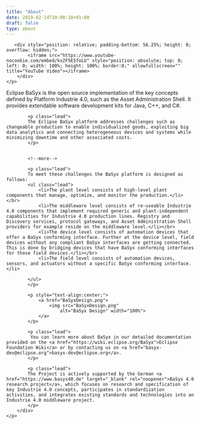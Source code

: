 ```yaml
---
title: "About"
date: 2019-02-14T10:08:18+01:00
draft: false
type: about
---
```


<div class="col-md-7">
	<p style="text-align:left;">
	
       <div style="position: relative; padding-bottom: 56.25%; height: 0; overflow: hidden;">
			<iframe src="https://www.youtube-nocookie.com/embed/kx2F5E5foLU" style="position: absolute; top: 0; left: 0; width: 100%; height: 100%; border:0;" allowfullscreen="" title="YouTube Video"></iframe>
		</div>
	</p>
   
 </div>

<div class="col-md-5">
	<p style="text-align:right;">
        <div class="block">
          <p class="lead">
			Eclipse BaSyx is the open source implementation of the key concepts defined by Platform Industrie 4.0, such as the Asset Administration Shell. 
			It provides extendable software development kits for Java, C++, and C#.
			</p>

			<p class="lead">
			The Eclipse BaSyx platform addresses challenges such as changeable production to enable individualized goods, exploiting big data analytics and connecting heterogeneous devices and systems while minimizing downtime and other associated costs.
			</p>


			<!--more-->

			<p class="lead">
			To meet these challenges the BaSyx platform is designed as follows:
			<ul class="lead">
				<li>The plant level consists of high-level plant components that manage, optimize, and monitor the production.</li></br>
				<li>The middleware level consists of re-useable Industrie 4.0 components that implement required generic and plant-independent capabilities for Industrie 4.0 production lines. Registry and Discovery services, protocol gateways, and Asset Administration Shell providers for example reside on the middleware level.</li></br>
				<li>The device level consists of automation devices that offer a BaSyx conforming interface. Further at the device level, field devices without any compliant BaSyx interfaces are getting connected. This is done by bridging devices that have BaSyx conforming interfaces for those field devices.</li></br>
				<li>The field level consists of automation devices, sensors, and actuators without a specific BaSyx conforming interface.</li>
				
			</ul>
			</p>	

			<p style="text-align:center;">
				<a href="BaSyxDesign.png">
					<img src="BaSyxDesign.png"
						alt="BaSyx Design" width="100%">
				</a>
			</p>

			<p class="lead">
			 You can learn more about BaSyx in our detailed documentation provided on the <a href="https://wiki.eclipse.org/BaSyx">Eclipse Foundation Wiki</a> or by contacting us on <a href="basyx-dev@eclipse.org">basyx-dev@eclipse.org</a>.
			</p>

			<p class="lead">
			The Project is actively supported by the German <a href="https://www.basys40.de" target="_blank" rel="noopener">BaSys 4.0 research project</a>, which focuses on research and specification of key Industrie 4.0 concepts, participates in standardization activities, and integrates existing standards and technologies into an Industrie 4.0 middleware project. 
			</p>
        </div>
	</p>
</div>





	

